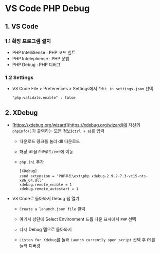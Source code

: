 # VS Code PHP Debug

## 1. VS Code

### 1.1 확장 프로그램 설치

- PHP IntelliSense : PHP 코드 힌트
- PHP Intelephense : PHP  문법
- PHP Debug : PHP 디버그

### 1.2 Settings

- VS Code File > Preferences > Settings에서 `Edit in settings.json` 선택

  ```
  "php.validate.enable" : false
  ```

## 2. XDebug

- [https://xdebug.org/wizard](https://xdebug.org/wizard)에 자신의 `phpinfo()`가 출력하는 모든 정보(`ctrl + a`)를 입력

  - 다운로드 링크를 눌러 dll 다운로드

  - 해당 dll을 `PHP루트/ext`에 이동

  - `php.ini` 추가

    ```
    [XDebug]
    zend_extension = "PHP루트\ext\php_xdebug-2.9.2-7.3-vc15-nts-x86_64.dll"
    xdebug.remote_enable = 1
    xdebug.remote_autostart = 1
    ```

- VS Code로 돌아와서 Debug 탭 열기

  - `Create a lanunch.json file` 클릭
  - 여기서 상단에 Select Environment 드롭 다운 표시에서 `PHP` 선택

  - 다시 Debug 탭으로 돌아와서 
  - `Listen for Xdebug`를 눌러 `Launch currently open script` 선택 후 `F5`를 눌러 디버깅
